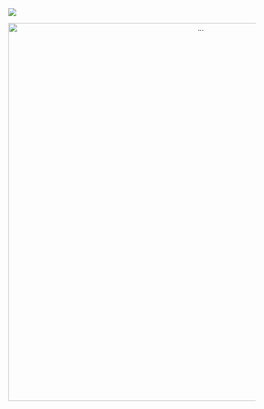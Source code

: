 <img src="https://capsule-render.vercel.app/api?type=waving&color=auto&height=200&section=header&text=私はトイレの神様だ。&fontSize=90" />
<p align="center">
<img alt="..." src="https://user-images.githubusercontent.com/48057918/202836555-ad0093e2-523a-4742-b280-f48f59518906.gif" style="width:80vw;" />
</p>
